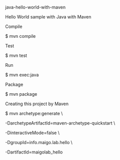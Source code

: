 java-hello-world-with-maven

Hello World sample with Java with Maven


Compile

$ mvn compile


Test

$ mvn test


Run

$ mvn exec:java


Package

$ mvn package


Creating this project by Maven

$ mvn archetype:generate \

-DarchetypeArtifactId=maven-archetype-quickstart \
 
  -DinteractiveMode=false \

  -DgroupId=info.maigo.lab.hello \
 
  -DartifactId=maigolab_hello
